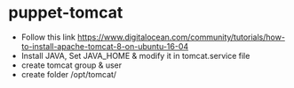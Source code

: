 # puppet-tomcat

  * Follow this link https://www.digitalocean.com/community/tutorials/how-to-install-apache-tomcat-8-on-ubuntu-16-04
  * Install JAVA, Set JAVA_HOME & modify it in tomcat.service file
  * create tomcat group & user
  * create folder /opt/tomcat/
